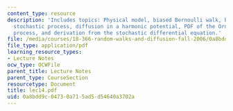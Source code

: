 ```yaml
---
content_type: resource
description: 'Includes topics: Physical model, biased Bernoulli walk, biased continuous
  stochastic process, diffusion in a harmonic potential, PDF of the Ornstein-Uhlenbeck
  process, and derivation from the stochastic differential equation.'
file: /media/courses/18-366-random-walks-and-diffusion-fall-2006/0a8bdd9c04730a715ad5d54640a3702a_lec14.pdf
file_type: application/pdf
learning_resource_types:
- Lecture Notes
ocw_type: OCWFile
parent_title: Lecture Notes
parent_type: CourseSection
resourcetype: Document
title: lec14.pdf
uid: 0a8bdd9c-0473-0a71-5ad5-d54640a3702a
---
```


